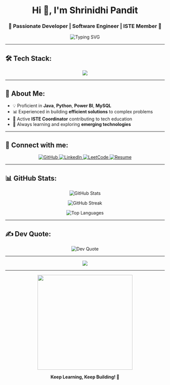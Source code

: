 <h1 align="center">Hi 👋, I'm Shrinidhi Pandit</h1>
<h3 align="center">🚀 Passionate Developer | Software Engineer | ISTE Member 🚀</h3>

<p align="center">
  <img src="https://readme-typing-svg.herokuapp.com?font=Fira+Code&weight=600&size=24&pause=1000&color=F76303&center=true&vCenter=true&width=435&lines=Software+Engineer;Passionate+about+AI+&+Development;ISTE+Coordinator;Lifelong+Learner+%F0%9F%9A%80" alt="Typing SVG" />
</p>

---

## 🛠️ Tech Stack:
<p align="center">
  <img src="https://skillicons.dev/icons?i=java,python,powerbi,mysql,fastapi,mongodb,github,postman" />
</p>

---

## 🌟 About Me:
- 💡 Proficient in **Java**, **Python**, **Power BI**, **MySQL**
- 📊 Experienced in building **efficient solutions** to complex problems
- 👥 Active **ISTE Coordinator** contributing to tech education
- 🔄 Always learning and exploring **emerging technologies**

---

## 🔗 Connect with me:
<p align="center">
    <a href="https://github.com/Shrinidhi444">
        <img alt="GitHub" src="https://img.shields.io/badge/GitHub-000?style=for-the-badge&logo=github&logoColor=white" />
    </a>
    <a href="https://www.linkedin.com/in/shrinidhi-pandit-219832259/">
        <img alt="LinkedIn" src="https://img.shields.io/badge/LinkedIn-0077B5?style=for-the-badge&logo=linkedin&logoColor=white" />
    </a>
    <a href="https://leetcode.com/explore/">
        <img alt="LeetCode" src="https://img.shields.io/badge/LeetCode-FFA116?style=for-the-badge&logo=leetcode&logoColor=white" />
    </a>
    <a href="https://github.com/Shrinidhi444/Shrinidhi-Resume/blob/main/SHRINIDHI%20RESUME.pdf">
        <img alt="Resume" src="https://img.shields.io/badge/Download_Resume-PDF-blue?style=for-the-badge&logo=adobeacrobatreader" />
    </a>
</p>

---

## 📊 GitHub Stats:
<p align="center">
    <img src="https://github-readme-stats.vercel.app/api?username=Shrinidhi444&show_icons=true&theme=city_lights&count_private=true" alt="GitHub Stats" />
</p>
<p align="center">
    <img src="https://streak-stats.demolab.com?user=Shrinidhi444&theme=city_lights" alt="GitHub Streak" />
</p>
<p align="center">
    <img src="https://github-readme-stats.vercel.app/api/top-langs/?username=Shrinidhi444&theme=city_lights&layout=compact" alt="Top Languages" />
</p>

---

## ✍️ Dev Quote:
<p align="center">
    <img src="https://quotes-github-readme.vercel.app/api?type=horizontal&theme=radical" alt="Dev Quote" />
</p>

---

<p align="center">
    <img src="https://visitcount.itsvg.in/api?id=Shrinidhi444&label=Profile%20Views&color=12&icon=1&pretty=true" />
</p>

---

<p align="center">
    <img src="https://media.giphy.com/media/3o7aD2saalBwwftBIY/giphy.gif" width="300">
</p>

<p align="center"><b>Keep Learning, Keep Building! 🚀</b></p>

<!-- Profile customized with GPRM (https://gprm.itsvg.in) -->
